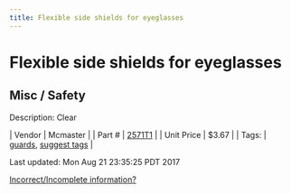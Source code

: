 ```yaml
---
title: Flexible side shields for eyeglasses
---
```


# Flexible side shields for eyeglasses
## Misc / Safety
Description: 	Clear 

| Vendor | Mcmaster | 
| Part # | [2571T1](https://www.mcmaster.com/#2571T1) | 
| Unit Price | $3.67 | 
| Tags: | [guards](https://jgermita.github.io/frc-parts/search/?q=guards), [suggest tags](https://docs.google.com/forms/d/e/1FAIpQLSeWyY8v3RgOty-MyWmh9U0iivNYN_molChYyS-0U-o-kOAv_g/viewform) | 

Last updated: Mon Aug 21 23:35:25 PDT 2017

 [Incorrect/Incomplete information?](https://docs.google.com/forms/d/e/1FAIpQLSeWyY8v3RgOty-MyWmh9U0iivNYN_molChYyS-0U-o-kOAv_g/viewform)